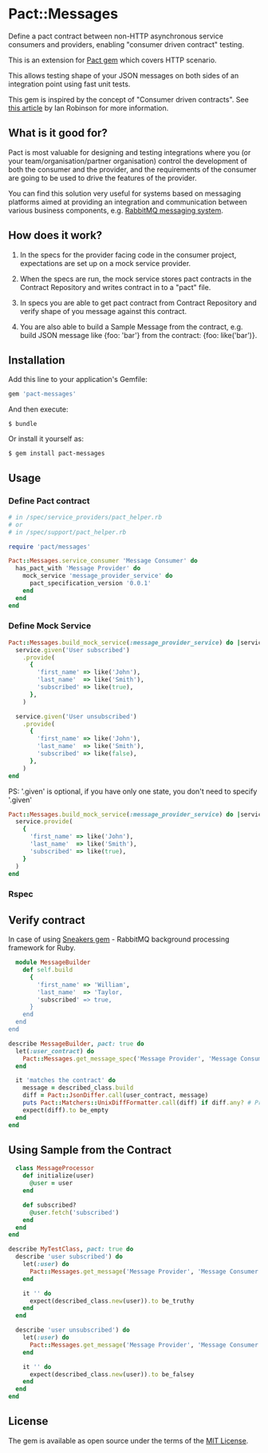 # Pact::Messages

Define a pact contract between non-HTTP asynchronous service consumers and providers, enabling "consumer driven contract" testing.

This is an extension for [Pact gem](https://github.com/realestate-com-au/pact "Pact") which covers HTTP scenario.

This allows testing shape of your JSON messages on both sides of an integration point using fast unit tests.

This gem is inspired by the concept of "Consumer driven contracts". See [this article](http://martinfowler.com/articles/consumerDrivenContracts.html) by Ian Robinson for more information.


## What is it good for?

Pact is most valuable for designing and testing integrations where you (or your team/organisation/partner organisation) control the development of both the consumer and the provider, and the requirements of the consumer are going to be used to drive the features of the provider.

You can find this solution very useful for systems based on messaging platforms aimed at providing an integration and communication between various business components, e.g. [RabbitMQ messaging system](https://www.rabbitmq.com "RabbitMQ").


## How does it work?

1. In the specs for the provider facing code in the consumer project, expectations are set up on a mock service provider.

2. When the specs are run, the mock service stores pact contracts in the Contract Repository and writes contract in to a "pact" file.

3. In specs you are able to get pact contract from Contract Repository and verify shape of you message against this contract.

4. You are also able to build a Sample Message from the contract, e.g. build JSON message like {foo: 'bar'} from the contract: {foo: like('bar')}.


## Installation

Add this line to your application's Gemfile:

```ruby
gem 'pact-messages'
```

And then execute:

    $ bundle

Or install it yourself as:

    $ gem install pact-messages

## Usage


### Define Pact contract

```ruby
# in /spec/service_providers/pact_helper.rb
# or
# in /spec/support/pact_helper.rb

require 'pact/messages'

Pact::Messages.service_consumer 'Message Consumer' do
  has_pact_with 'Message Provider' do
    mock_service 'message_provider_service' do
      pact_specification_version '0.0.1'
    end
  end
end
```


### Define Mock Service

```ruby
Pact::Messages.build_mock_service(:message_provider_service) do |service|
  service.given('User subscribed')
    .provide(
      {
        'first_name' => like('John'),
        'last_name'  => like('Smith'),
        'subscribed' => like(true),
      },
    )

  service.given('User unsubscribed')
    .provide(
      {
        'first_name' => like('John'),
        'last_name'  => like('Smith'),
        'subscribed' => like(false),
      },
    )
end
```

PS: '.given' is optional, if you have only one state, you don't need to specify '.given'

```ruby
Pact::Messages.build_mock_service(:message_provider_service) do |service|
  service.provide(
    {
      'first_name' => like('John'),
      'last_name'  => like('Smith'),
      'subscribed' => like(true),
    }
  )
end
```

### Rspec

## Verify contract
In case of using [Sneakers gem](https://github.com/jondot/sneakers) - RabbitMQ background processing framework for Ruby.

```ruby
  module MessageBuilder
    def self.build
      {
        'first_name' => 'William',
        'last_name'  => 'Taylor,
        'subscribed' => true,
      }
    end
  end
end
```

```ruby
describe MessageBuilder, pact: true do
  let(:user_contract) do
    Pact::Messages.get_message_spec('Message Provider', 'Message Consumer', 'User subscribed')
  end

  it 'matches the contract' do
    message = described_class.build
    diff = Pact::JsonDiffer.call(user_contract, message)
    puts Pact::Matchers::UnixDiffFormatter.call(diff) if diff.any? # Print a pretty diff if we fail
    expect(diff).to be_empty
  end
end
```



## Using Sample from the Contract

```ruby
  class MessageProcessor
    def initialize(user)
      @user = user
    end

    def subscribed?
      @user.fetch('subscribed')
    end
  end
end
```

```ruby
describe MyTestClass, pact: true do
  describe 'user subscribed') do
    let(:user) do
      Pact::Messages.get_message('Message Provider', 'Message Consumer', 'User subscribed')
    end

    it '' do
      expect(described_class.new(user)).to be_truthy
    end
  end

  describe 'user unsubscribed') do
    let(:user) do
      Pact::Messages.get_message('Message Provider', 'Message Consumer', 'User unsubscribed')
    end

    it '' do
      expect(described_class.new(user)).to be_falsey
    end
  end
end
```

## License

The gem is available as open source under the terms of the [MIT License](http://opensource.org/licenses/MIT).
